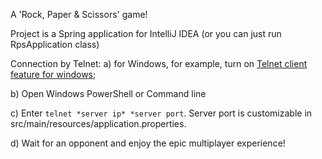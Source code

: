 A 'Rock, Paper & Scissors' game!

Project is a Spring application for IntelliJ IDEA (or you can just run RpsApplication class)

Connection by Telnet: 
a) for Windows, for example, turn on [Telnet client feature for windows](https://forums.ivanti.com/s/article/unable-to-Telnet-the-server-due-to-telnet-is-not-recognized-as-a-internal-or-external-command-on-Windows-7-when-trying-to-verify-connection-to-GoldSync-Server?language=en_US);

b) Open Windows PowerShell or Command line

c) Enter ```telnet *server ip* *server port```. Server port is customizable in src/main/resources/application.properties.

d) Wait for an opponent and enjoy the epic multiplayer experience!
